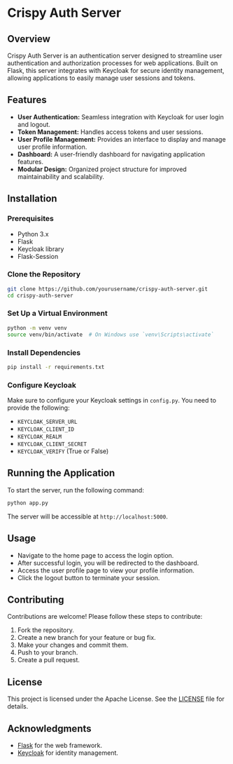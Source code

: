 # Crispy Auth Server

## Overview

Crispy Auth Server is an authentication server designed to streamline user authentication and authorization processes for web applications. Built on Flask, this server integrates with Keycloak for secure identity management, allowing applications to easily manage user sessions and tokens.

## Features

- **User Authentication:** Seamless integration with Keycloak for user login and logout.
- **Token Management:** Handles access tokens and user sessions.
- **User Profile Management:** Provides an interface to display and manage user profile information.
- **Dashboard:** A user-friendly dashboard for navigating application features.
- **Modular Design:** Organized project structure for improved maintainability and scalability.

## Installation

### Prerequisites

- Python 3.x
- Flask
- Keycloak library
- Flask-Session

### Clone the Repository

```bash
git clone https://github.com/yourusername/crispy-auth-server.git
cd crispy-auth-server
```

### Set Up a Virtual Environment

```bash
python -m venv venv
source venv/bin/activate  # On Windows use `venv\Scripts\activate`
```

### Install Dependencies

```bash
pip install -r requirements.txt
```

### Configure Keycloak

Make sure to configure your Keycloak settings in `config.py`. You need to provide the following:

- `KEYCLOAK_SERVER_URL`
- `KEYCLOAK_CLIENT_ID`
- `KEYCLOAK_REALM`
- `KEYCLOAK_CLIENT_SECRET`
- `KEYCLOAK_VERIFY` (True or False)

## Running the Application

To start the server, run the following command:

```bash
python app.py
```

The server will be accessible at `http://localhost:5000`.

## Usage

- Navigate to the home page to access the login option.
- After successful login, you will be redirected to the dashboard.
- Access the user profile page to view your profile information.
- Click the logout button to terminate your session.

## Contributing

Contributions are welcome! Please follow these steps to contribute:

1. Fork the repository.
2. Create a new branch for your feature or bug fix.
3. Make your changes and commit them.
4. Push to your branch.
5. Create a pull request.

## License

This project is licensed under the Apache License. See the [LICENSE](LICENSE) file for details.

## Acknowledgments

- [Flask](https://flask.palletsprojects.com/) for the web framework.
- [Keycloak](https://www.keycloak.org/) for identity management.
